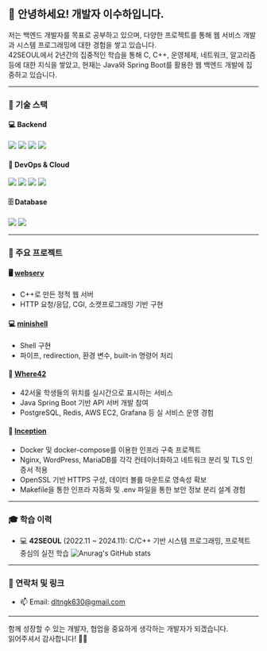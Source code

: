 ## 👋 안녕하세요! 개발자 이수하입니다.

저는 백엔드 개발자를 목표로 공부하고 있으며, 다양한 프로젝트를 통해 웹 서비스 개발과 시스템 프로그래밍에 대한 경험을 쌓고 있습니다.  
42SEOUL에서 2년간의 집중적인 학습을 통해 C, C++, 운영체제, 네트워크, 알고리즘 등에 대한 지식을 쌓았고, 현재는 Java와 Spring Boot를 활용한 웹 백엔드 개발에 집중하고 있습니다.

---

### 🚀 기술 스택

#### 💻 Backend
<p>
  <img src="https://img.shields.io/badge/Java-007396?style=flat&logo=OpenJDK&logoColor=white"/>
  <img src="https://img.shields.io/badge/Spring Boot-6DB33F?style=flat&logo=Spring-Boot&logoColor=white"/>
  <img src="https://img.shields.io/badge/JPA-59666C?style=flat&logo=Hibernate&logoColor=white"/>
  <img src="https://img.shields.io/badge/REST API-000000?style=flat&logo=Restful&logoColor=white"/>
</p>

#### 🐳 DevOps & Cloud
<p>
  <img src="https://img.shields.io/badge/Docker-2496ED?style=flat&logo=Docker&logoColor=white"/>
  <img src="https://img.shields.io/badge/Docker Compose-1488C6?style=flat&logo=Docker&logoColor=white"/>
  <img src="https://img.shields.io/badge/AWS EC2-FF9900?style=flat&logo=Amazon-AWS&logoColor=white"/>
  <img src="https://img.shields.io/badge/AWS RDS-527FFF?style=flat&logo=Amazon-RDS&logoColor=white"/>
</p>

#### 🗄️ Database
<p>
  <img src="https://img.shields.io/badge/PostgreSQL-4169E1?style=flat&logo=PostgreSQL&logoColor=white"/>
  <img src="https://img.shields.io/badge/MariaDB-003545?style=flat&logo=MariaDB&logoColor=white"/>
</p>

---

### 🔧 주요 프로젝트

#### 🖥️ [webserv](https://github.com/Webserv213/webserv)
- C++로 만든 정적 웹 서버 
- HTTP 요청/응답, CGI, 소캣프로그래밍 기반 구현

#### 💻 [minishell](https://github.com/leeesooha/minishell_0422)
- Shell 구현
- 파이프, redirection, 환경 변수, built-in 명령어 처리

#### 🧭 [Where42](https://github.com/42Where/where42_back_v2)
- 42서울 학생들의 위치를 실시간으로 표시하는 서비스
- Java Spring Boot 기반 API 서버 개발 참여
- PostgreSQL, Redis, AWS EC2, Grafana 등 실 서비스 운영 경험

#### 🐳 [Inception](https://github.com/leeesooha/Inception)
- Docker 및 docker-compose를 이용한 인프라 구축 프로젝트
- Nginx, WordPress, MariaDB를 각각 컨테이너화하고 네트워크 분리 및 TLS 인증서 적용
- OpenSSL 기반 HTTPS 구성, 데이터 볼륨 마운트로 영속성 확보
- Makefile을 통한 인프라 자동화 및 .env 파일을 통한 보안 정보 분리 설계 경험

---

### 🎓 학습 이력

- 💻 **42SEOUL** (2022.11 ~ 2024.11): C/C++ 기반 시스템 프로그래밍, 프로젝트 중심의 실전 학습
![Anurag's GitHub stats](https://github-readme-stats.vercel.app/api?username=leeesooha&show_icons=true&theme=radical)

---

### 💬 연락처 및 링크

- 📫 Email: dltngk630@gmail.com

---

함께 성장할 수 있는 개발자, 협업을 중요하게 생각하는 개발자가 되겠습니다.  
읽어주셔서 감사합니다! 🙇‍♂️
